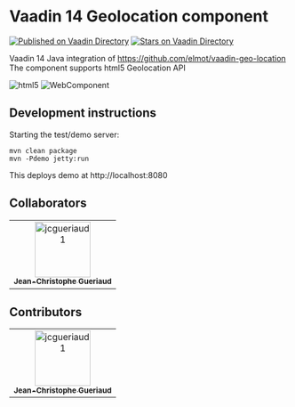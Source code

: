 # Vaadin 14 Geolocation component
[![Published on Vaadin  Directory](https://img.shields.io/badge/Vaadin%20Directory-published-00b4f0.svg)](https://vaadin.com/directory/component/geo-location-addon)
[![Stars on Vaadin Directory](https://img.shields.io/vaadin-directory/star/geo-location-addon.svg)](https://vaadin.com/directory/component/geo-location-addon)

Vaadin 14 Java integration of https://github.com/elmot/vaadin-geo-location
The component supports html5 Geolocation API

![html5](https://www.w3.org/html/logo/badge/html5-badge-h-device-semantics.png "HTML5 Powered with Device Access, and Semantics")
![WebComponent](https://raw.githubusercontent.com/webcomponents/webcomponents-icons/master/logo/logo_64x64.png) 

## Development instructions

Starting the test/demo server:
```
mvn clean package
mvn -Pdemo jetty:run
```

This deploys demo at http://localhost:8080


## Collaborators

<!-- readme: collaborators -start --> 
<table>
<tr>
    <td align="center">
        <a href="https://github.com/jcgueriaud1">
            <img src="https://avatars1.githubusercontent.com/u/51313578?v=4" width="100;" alt="jcgueriaud1"/>
            <br />
            <sub><b>Jean-Christophe Gueriaud</b></sub>
        </a>
    </td></tr>
</table>
<!-- readme: collaborators -end -->

## Contributors

<!-- readme: contributors -start --> 
<table>
<tr>
    <td align="center">
        <a href="https://github.com/jcgueriaud1">
            <img src="https://avatars1.githubusercontent.com/u/51313578?v=4" width="100;" alt="jcgueriaud1"/>
            <br />
            <sub><b>Jean-Christophe Gueriaud</b></sub>
        </a>
    </td></tr>
</table>
<!-- readme: contributors -end -->
